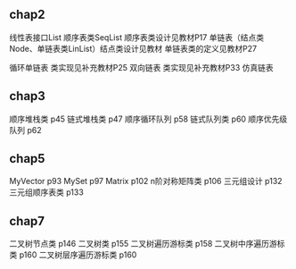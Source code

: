 ## chap2
线性表接口List
顺序表类SeqList 顺序表类设计见教材P17
单链表（结点类Node、单链表类LinList）结点类设计见教材 单链表类的定义见教材P27

循环单链表 类实现见补充教材P25
双向链表 类实现见补充教材P33
仿真链表

## chap3

顺序堆栈类 p45
链式堆栈类 p47
顺序循环队列 p58
链式队列类 p60
顺序优先级队列 p62 

## chap5
MyVector p93
MySet p97
Matrix p102
n阶对称矩阵类 p106
三元组设计 p132
三元组顺序表类 p133

## chap7
二叉树节点类 p146
二叉树类 p155
二叉树遍历游标类 p158
二叉树中序遍历游标类 p160
二叉树层序遍历游标类 p160

